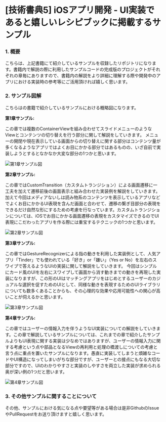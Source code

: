 # [技術書典5] iOSアプリ開発 - UI実装であると嬉しいレシピブックに掲載するサンプル

### 1. 概要

こちらは、上記書籍にて紹介しているサンプルを収録したリポジトリになります。書籍内で解説の際に利用したサンプルコードの完成版のプロジェクトがそれぞれの章毎にありますので、書籍内の解説をより詳細に理解する際や開発中のアプリにおける実装時の参考等にご活用頂ければ嬉しく思います。

### 2. サンプル図解

こちらはの書籍で紹介しているサンプルにおける概略図になります。

__第1章サンプル:__

この章では複数のContainerViewを組み合わせてスライドメニューのようなViewとコンテンツの切り替えを行う部分に関して解説をしていきます。
メニューの開閉や現在表示している画面からの切り替えに関する部分はコンテンツ量が多くなるようなアプリではよくお目にかかる部分ではあるものの、いざ自前で実装しようとするとなかなか大変な部分の1つかと思います。

![第1章サンプル図](https://github.com/fumiyasac/ios_ui_recipe_showcase/tree/master/images/capture1_techbook.jpg)

__第2章サンプル:__

この章ではCustomTransition（カスタムトランジション）による画面遷移に一工夫を加えて遷移前後の画面表示と組み合わせた実装例を解説をしていきます。加えて今回はメディアないしは読み物系のコンテンツを表示しているアプリなどでよくお目にかかるUI表現を含んだ画面と合わせて、遷移の繋ぎ目部分の表現をできるだけ自然な形にするための考慮を行なっています。カスタムトランジションについては、iOSでお目にかかる画面遷移の表現をカスタマイズできるのでUI表現にこだわったアプリを作る際には重宝するテクニックの1つかと思います。

![第2章サンプル図](https://github.com/fumiyasac/ios_ui_recipe_showcase/tree/master/images/capture2_techbook.jpg)

__第3章サンプル:__

この章ではGestureRecognizerによる指の動きを利用した実装例として、人気アプリ「Tinder」でも使われている「好き」or「嫌い」（Yes or No）を左右のスワイプで答えるようなUIの実装に関して解説をしていきます。
今回はシンプルにカード風のUIを左右にスワイプして画面から消す動きまでの動きを再現した実装になりますが、この形のUIはマッチングアプリをはじめとするユーザーのカジュアルな選択を促すためのUIとして、同様な動きを表現するためのUIライブラリについても数多くあることからも、その心理的な効果や応用可能性への関心が高いことが伺えるかと思います。

![第3章サンプル図](https://github.com/fumiyasac/ios_ui_recipe_showcase/tree/master/images/capture3_techbook.jpg)

__第4章サンプル:__

この章ではユーザーの情報入力を伴うようなUI実装についての解説をしていきます。この章で解説しているサンプルについては、これまでの章で紹介したサンプルよりもUI表現に関する実装は少なめではありますが、ユーザーの情報入力に関する考慮という点や部品となるViewの再利用と処理の橋渡しについての考慮と言う点に重点を置いたサンプルになります。愚直に実装してしまうと煩雑なコードやUI構造になってしまいがちな部分ですが、ユーザーとの接点にもなる大切な部分ですので、UIのわかりやすさと実装のしやすさを両立した実装が求められる奥が深い例の1つだと思います。

![第4章サンプル図](https://github.com/fumiyasac/ios_ui_recipe_showcase/tree/master/images/capture4_techbook.jpg)

### 3. その他サンプルに関することについて

その他、サンプルにおける気になる点や要望等がある場合は是非GithubのIssueやPullRequestをお送り頂けますと嬉しく思います。
